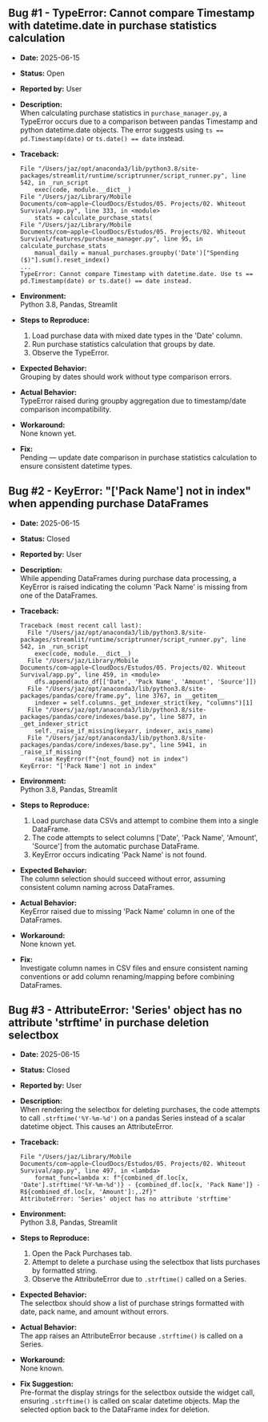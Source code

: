 ## Bug #1 - TypeError: Cannot compare Timestamp with datetime.date in purchase statistics calculation

- **Date:** 2025-06-15
- **Status:** Open
- **Reported by:** User
- **Description:**  
  When calculating purchase statistics in `purchase_manager.py`, a TypeError occurs due to a comparison between pandas Timestamp and python datetime.date objects. The error suggests using `ts == pd.Timestamp(date)` or `ts.date() == date` instead.

- **Traceback:**  
  ```
  File "/Users/jaz/opt/anaconda3/lib/python3.8/site-packages/streamlit/runtime/scriptrunner/script_runner.py", line 542, in _run_script
      exec(code, module.__dict__)
  File "/Users/jaz/Library/Mobile Documents/com~apple~CloudDocs/Estudos/05. Projects/02. Whiteout Survival/app.py", line 333, in <module>
      stats = calculate_purchase_stats(
  File "/Users/jaz/Library/Mobile Documents/com~apple~CloudDocs/Estudos/05. Projects/02. Whiteout Survival/features/purchase_manager.py", line 95, in calculate_purchase_stats
      manual_daily = manual_purchases.groupby('Date')["Spending ($)"].sum().reset_index()
  ...
  TypeError: Cannot compare Timestamp with datetime.date. Use ts == pd.Timestamp(date) or ts.date() == date instead.
  ```

- **Environment:**  
  Python 3.8, Pandas, Streamlit

- **Steps to Reproduce:**  
  1. Load purchase data with mixed date types in the 'Date' column.  
  2. Run purchase statistics calculation that groups by date.  
  3. Observe the TypeError.

- **Expected Behavior:**  
  Grouping by dates should work without type comparison errors.

- **Actual Behavior:**  
  TypeError raised during groupby aggregation due to timestamp/date comparison incompatibility.

- **Workaround:**  
  None known yet.

- **Fix:**  
  Pending — update date comparison in purchase statistics calculation to ensure consistent datetime types.

## Bug #2 - KeyError: "['Pack Name'] not in index" when appending purchase DataFrames

- **Date:** 2025-06-15
- **Status:** Closed
- **Reported by:** User
- **Description:**  
  While appending DataFrames during purchase data processing, a KeyError is raised indicating the column 'Pack Name' is missing from one of the DataFrames.

- **Traceback:**  
  ```
  Traceback (most recent call last):
    File "/Users/jaz/opt/anaconda3/lib/python3.8/site-packages/streamlit/runtime/scriptrunner/script_runner.py", line 542, in _run_script
      exec(code, module.__dict__)
    File "/Users/jaz/Library/Mobile Documents/com~apple~CloudDocs/Estudos/05. Projects/02. Whiteout Survival/app.py", line 459, in <module>
      dfs.append(auto_df[['Date', 'Pack Name', 'Amount', 'Source']])
    File "/Users/jaz/opt/anaconda3/lib/python3.8/site-packages/pandas/core/frame.py", line 3767, in __getitem__
      indexer = self.columns._get_indexer_strict(key, "columns")[1]
    File "/Users/jaz/opt/anaconda3/lib/python3.8/site-packages/pandas/core/indexes/base.py", line 5877, in _get_indexer_strict
      self._raise_if_missing(keyarr, indexer, axis_name)
    File "/Users/jaz/opt/anaconda3/lib/python3.8/site-packages/pandas/core/indexes/base.py", line 5941, in _raise_if_missing
      raise KeyError(f"{not_found} not in index")
  KeyError: "['Pack Name'] not in index"
  ```

- **Environment:**  
  Python 3.8, Pandas, Streamlit

- **Steps to Reproduce:**  
  1. Load purchase data CSVs and attempt to combine them into a single DataFrame.  
  2. The code attempts to select columns ['Date', 'Pack Name', 'Amount', 'Source'] from the automatic purchase DataFrame.  
  3. KeyError occurs indicating 'Pack Name' is not found.

- **Expected Behavior:**  
  The column selection should succeed without error, assuming consistent column naming across DataFrames.

- **Actual Behavior:**  
  KeyError raised due to missing 'Pack Name' column in one of the DataFrames.

- **Workaround:**  
  None known yet.

- **Fix:**  
  Investigate column names in CSV files and ensure consistent naming conventions or add column renaming/mapping before combining DataFrames.


## Bug #3 - AttributeError: 'Series' object has no attribute 'strftime' in purchase deletion selectbox

- **Date:** 2025-06-15
- **Status:** Closed
- **Reported by:** User
- **Description:**  
  When rendering the selectbox for deleting purchases, the code attempts to call `.strftime('%Y-%m-%d')` on a pandas Series instead of a scalar datetime object. This causes an AttributeError.

- **Traceback:**  
  ```
  File "/Users/jaz/Library/Mobile Documents/com~apple~CloudDocs/Estudos/05. Projects/02. Whiteout Survival/app.py", line 497, in <lambda>
      format_func=lambda x: f"{combined_df.loc[x, 'Date'].strftime('%Y-%m-%d')} - {combined_df.loc[x, 'Pack Name']} - R${combined_df.loc[x, 'Amount']:,.2f}"
  AttributeError: 'Series' object has no attribute 'strftime'
  ```

- **Environment:**  
  Python 3.8, Pandas, Streamlit

- **Steps to Reproduce:**  
  1. Open the Pack Purchases tab.  
  2. Attempt to delete a purchase using the selectbox that lists purchases by formatted string.  
  3. Observe the AttributeError due to `.strftime()` called on a Series.

- **Expected Behavior:**  
  The selectbox should show a list of purchase strings formatted with date, pack name, and amount without errors.

- **Actual Behavior:**  
  The app raises an AttributeError because `.strftime()` is called on a Series.

- **Workaround:**  
  None known.

- **Fix Suggestion:**  
  Pre-format the display strings for the selectbox outside the widget call, ensuring `.strftime()` is called on scalar datetime objects. Map the selected option back to the DataFrame index for deletion.